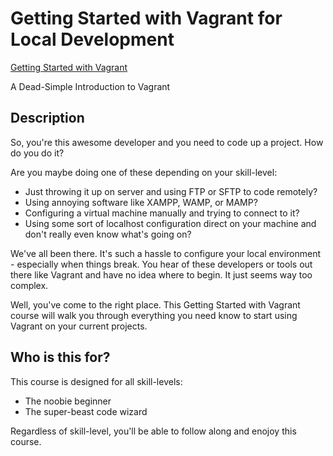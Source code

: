 # Getting Started with Vagrant for Local Development

[Getting Started with Vagrant](https://cdn.scotch.io/2/J2QKO8zoSGS1YH7wSzdE_getting-started-with-vagrant.png.jpg)

A Dead-Simple Introduction to Vagrant

## Description

So, you're this awesome developer and you need to code up a project. How do you do it?

Are you maybe doing one of these depending on your skill-level:

* Just throwing it up on server and using FTP or SFTP to code remotely?
* Using annoying software like XAMPP, WAMP, or MAMP?
* Configuring a virtual machine manually and trying to connect to it?
* Using some sort of localhost configuration direct on your machine and don't really even know what's going on?

We've all been there. It's such a hassle to configure your local environment - especially when things break. You hear of these developers or tools out there like Vagrant and have no idea where to begin. It just seems way too complex.

Well, you've come to the right place. This Getting Started with Vagrant course will walk you through everything you need know to start using Vagrant on your current projects.


## Who is this for?
This course is designed for all skill-levels:

* The noobie beginner
* The super-beast code wizard

Regardless of skill-level, you'll be able to follow along and enojoy this course.